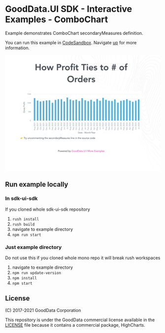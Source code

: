 # GoodData.UI SDK - Interactive Examples - ComboChart

Example demonstrates ComboChart secondaryMeasures definition. 

You can run this example in [CodeSandbox](https://codesandbox.io/p/sandbox/github/gooddata/gooddata-ui-sdk/tree/master/examples/sdk-interactive-examples/examples/example-combochart?file=/src/example/Example.tsx). Navigate [up](../../) for more information.

[![ComboChart](./.example/preview.png)](https://codesandbox.io/p/sandbox/github/gooddata/gooddata-ui-sdk/tree/master/examples/sdk-interactive-examples/examples/example-combochart?file=/src/example/Example.tsx)

## Run example locally

### In sdk-ui-sdk 
If you cloned whole sdk-ui-sdk repository

1) ```rush install```
2) ```rush build```
3) navigate to example directory
4) ```npm run start``` 

### Just example directory 

Do not use this if you cloned whole mono repo it will break rush workspaces

1) navigate to example directory
2) ```npm run update-version```
3) ```npm install```
4) ```npm start```

## License

(C) 2017-2021 GoodData Corporation

This repository is under the GoodData commercial license available in the [LICENSE](LICENSE) file because it contains a commercial package, HighCharts.
